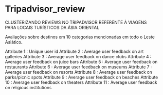 # Tripadvisor_review
CLUSTERIZANDO REVIEWS NO TRIPADVISOR REFERENTE À VIAGENS PARA LOCAIS TURÍSTICOS DA ÁSIA ORIENTAL

Avaliações sobre destinos em 10 categorias mencionadas em todo o Leste Asiático. 


Attribute 1 : Unique user id
Attribute 2 : Average user feedback on art galleries
Attribute 3 : Average user feedback on dance clubs
Attribute 4 : Average user feedback on juice bars
Attribute 5 : Average user feedback on restaurants
Attribute 6 : Average user feedback on museums
Attribute 7 : Average user feedback on resorts
Attribute 8 : Average user feedback on parks/picnic spots
Attribute 9 : Average user feedback on beaches
Attribute 10 : Average user feedback on theaters
Attribute 11 : Average user feedback on religious institutions






